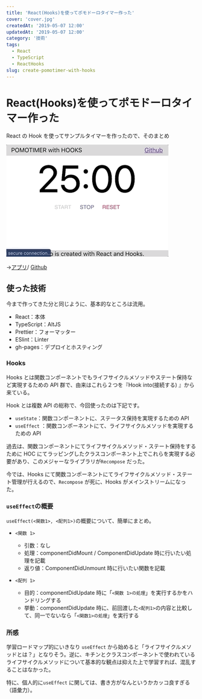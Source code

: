 ```yaml
---
title: 'React(Hooks)を使ってポモドーロタイマー作った'
cover: 'cover.jpg'
createdAt: '2019-05-07 12:00'
updatedAt: '2019-05-07 12:00'
category: '技術'
tags:
  - React
  - TypeScript
  - ReactHooks
slug: create-pomotimer-with-hooks
---
```


# React(Hooks)を使ってポモドーロタイマー作った

React の Hook を使ってサンプルタイマーを作ったので、そのまとめ

![video-pomotimer-gif](./1.gif)

→[アプリ](https://snamiki1212.github.io/example-react-basic-hooks/)/ [Github](https://github.com/snamiki1212/example-react-basic-hooks)

## 使った技術

今まで作ってきた分と同じように、基本的なところは流用。

- React：本体
- TypeScript：AltJS
- Prettier：フォーマッター
- ESlint：Linter
- gh-pages：デプロイとホスティング

### Hooks

Hooks とは関数コンポーネントでもライフサイクルメソッドやステート保持など実現するための API 群で、由来はこれら２つを『Hook into(接続する) 』から来ている。

Hook とは複数 API の総称で、今回使ったのは下記です。

- `useState`：関数コンポーネントに、ステータス保持を実現するための API
- `useEffect` ：関数コンポーネントにて、ライフサイクルメソッドを実現するための API

過去は、関数コンポーネントにてライフサイクルメソッド・ステート保持をするために HOC にてラッピングしたクラスコンポーネント上でこれらを実現する必要があり、このメジャーなライブラリが`Recompose` だった。

今では、Hooks にて関数コンポーネントにてライフサイクルメソッド・ステート管理が行えるので、`Recompose` が死に、Hooks がメインストリームになった。

### `useEffect`の概要

`useEffect(<関数1>, <配列1>)`の概要について、簡単にまとめ。

- `<関数 1>`

  - 引数：なし
  - 処理：componentDidMount / ComponentDidUpdate 時に行いたい処理を記載
  - 返り値：ComponentDidUnmount 時に行いたい関数を記載

- `<配列 1>`
  - 目的：componentDidUpdate 時に「`<関数 1>の処理`」を実行するかをハンドリングする
  - 挙動：componentDidUpdate 時に、前回渡した`<配列1>`の内容と比較して、同一でないなら「`<関数1>の処理`」を実行する

### 所感

学習ロードマップ的にいきなり `useEffect` から始めると「ライフサイクルメソッドとは？」となりそう。逆に、キチンとクラスコンポーネントで使われているライフサイクルメソッドについて基本的な観点は抑えた上で学習すれば、混乱することはなかった。

特に、個人的に`useEffect` に関しては、書き方がなんというかカッコ良すぎる（語彙力）。
